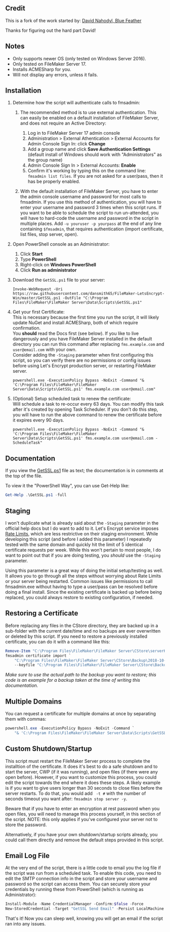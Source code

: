 ## Credit

This is a fork of the work started by: [David Nahodyl, Blue Feather](http://bluefeathergroup.com/blog/how-to-use-lets-encrypt-ssl-certificates-with-filemaker-server/)  

Thanks for figuring out the hard part David!


## Notes

* Only supports newer OS (only tested on Windows Server 2016).
* Only tested on FileMaker Server 17.
* Installs ACMESharp for you.
* Will not display any errors, unless it fails.


## Installation

1. Determine how the script will authenticate calls to fmsadmin:

   1. The recommended method is to use external authentication. This can easily be enabled on a default installation of FileMaker Server, and does not require an Active Directory:

      1. Log in to FileMaker Server 17 admin console
      2. Administration > External Athentication > External Accounts for Admin Console Sign In: click __Change__
      3. Add a group name and click __Save Authentication Settings__  
         (default install of Windows should work with "Administrators" as the group name)
      4. Admin Console Sign In > External Accounts: __Enable__
      5. Confirm it's working by typing this on the command line: `fmsadmin list files`. If you are not asked for a user/pass, then it has be properly enabled.

   2. With the default installation of FileMaker Server, you have to enter the admin console username and password for most calls to fmsadmin. If you use this method of authentication, you will have to enter your username and password 3 times when this script runs. If you want to be able to schedule the script to run un-attended, you will have to hard-code the username and password in the script in multiple places. Add `-u youruser -p yourpass` at the end of any line containing `$fmsadmin`, that requires authentication (import certificate, list files, stop server, open).

2. Open PowerShell console as an Administrator:

   1. Click **Start**
   2. Type **PowerShell**
   3. Right-click on **Windows PowerShell**
   4. Click **Run as administrator**

3. Download the `GetSSL.ps1` file to your server:

   `Invoke-WebRequest -Uri https://raw.githubusercontent.com/dansmith65/FileMaker-LetsEncrypt-Win/master/GetSSL.ps1 -OutFile "C:\Program Files\FileMaker\FileMaker Server\Data\Scripts\GetSSL.ps1"`

4. Get your first Certificate:  
   This is necessary because the first time you run the script, it will likely update NuGet and install ACMESharp, both of which require confirmation.  
   You **should** read the Docs first (see below). If you like to live dangerously and you have FileMaker Server installed in the default directory you can run this command after replacing `fms.example.com` and `user@email.com` with your own.  
   Consider adding the `-Staging` parameter when first configuring this script, so you can verify there are no permissions or config issues before using Let's Encrypt production server, or restarting FileMaker server.

   `powershell.exe -ExecutionPolicy Bypass -NoExit -Command "& 'C:\Program Files\FileMaker\FileMaker Server\Data\Scripts\GetSSL.ps1' fms.example.com user@email.com"`

5. (Optional) Setup scheduled task to renew the certificate:  
   Will schedule a task to re-occur every 63 days. You can modify this task after it's created by opening Task Scheduler. If you don't do this step, you will have to run the above command to renew the certificate before it expires every 90 days.

   `powershell.exe -ExecutionPolicy Bypass -NoExit -Command "& 'C:\Program Files\FileMaker\FileMaker Server\Data\Scripts\GetSSL.ps1' fms.example.com user@email.com -ScheduleTask"`



## Documentation

If you view the [GetSSL.ps1](GetSSL.ps1) file as text; the documentation is in comments at the top of the file.

To view it the "PowerShell Way", you can use Get-Help like:

```powershell
Get-Help .\GetSSL.ps1 -full
```



## Staging

I won't duplicate what is already said about the `-Staging` parameter in the official help docs but I do want to add to it. Let's Encrypt service imposes [Rate Limits](https://letsencrypt.org/docs/rate-limits/), which are less restrictive on their staging environment. While developing this script (and before I added this parameter) I repeatedly tested with the same domain and quickly hit the limit of 5 identical certificate requests per week. While this won't pertain to most people, I do want to point out that if you are doing testing, you _should_ use the `-Staging` parameter.

Using this parameter is a great way of doing the initial setup/testing as well. It allows you to go through all the steps without worrying about Rate Limits or your server being restarted. Common issues like permissions to call fmsadmin.exe without having to type a user/pass can be resolved before doing a final install. Since the existing certificate is backed up before being replaced, you could always restore to existing configuration, if needed.



## Restoring a Certificate

Before replacing any files in the CStore directory, they are backed up in a sub-folder with the current date/time and no backups are ever overwritten or deleted by this script. If you need to restore a previously installed certificate, you can do it with a command like this:

```powershell
Remove-Item "C:\Program Files\FileMaker\FileMaker Server\CStore\serverKey.pem"
fmsadmin certificate import `
    "C:\Program Files\FileMaker\FileMaker Server\CStore\Backup\2018-10-09_181822\serverCustom.pem" `
    --keyfile "C:\Program Files\FileMaker\FileMaker Server\CStore\Backup\2018-10-09_181822\serverKey.pem" -y
```

_Make sure to use the actual path to the backup you want to restore; this code is an example for a backup taken at the time of writing this documentation._



## Multiple Domains

You can request a certificate for multiple domains at once by separating them with commas:

```powershell
powershell.exe -ExecutionPolicy Bypass -NoExit -Command `
    "& 'C:\Program Files\FileMaker\FileMaker Server\Data\Scripts\GetSSL.ps1' example.com, www.example.com, fms.example.com user@email.com"
```



## Custom Shutdown/Startup

This script must restart the FileMaker Server process to complete the installtion of the certificate. It does it's best to do a safe shutdown and to start the server, CWP (if it was running), and open files (if there were any open before). However, if you want to customize this process, you could edit the script towards the end where it does these steps. A likely example is if you want to give users longer than 30 seconds to close files before the server restarts. To do that, you would add ` -t #` with the number of seconds timeout you want after: `fmsadmin stop server -y`.

Beware that if you have to enter an encryption at rest password when you open files, you will need to manage this process yourself, in this section of the script. NOTE: this only applies if you've configured your server not to store the password.

Alternatively, if you have your own shutdown/startup scripts already, you could call them directly and remove the default steps provided in this script.



## Email Log File

At the very end of the script, there is a little code to email you the log file if the script was run from a scheduled task. To enable this code, you need to edit the SMTP connection info in the script and store your username and password so the script can access them. You can securely store your credentials by running these from PowerShell (which is running as Administrator):

```powershell
Install-Module -Name CredentialManager -Confirm:$false -Force
New-StoredCredential -Target "GetSSL Send Email" -Persist LocalMachine -UserName "youruser" -Password "yourpass"
```

That's it! Now you can sleep well, knowing you will get an email if the script ran into any issues.
